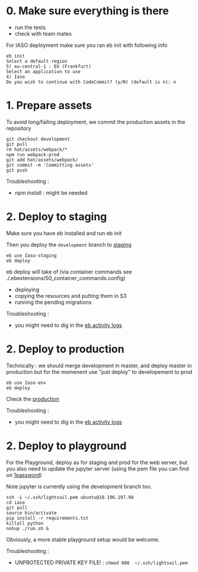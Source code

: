 
# 0. Make sure everything is there

- run the tests
- check with team mates

For IASO deployment make sure you ran eb init with following info


```
eb init
Select a default region
5) eu-central-1 : EU (Frankfurt)
Select an application to use
4) Iaso
Do you wish to continue with CodeCommit? (y/N) (default is n): n
```
# 1. Prepare assets

To avoid long/failing deployment, we commit the production assets in the repository

```
git checkout development
git pull
rm hat/assets/webpack/*
npm run webpack-prod
git add hat/assets/webpack/
git commit -m 'Committing assets'
git push
```

Troubleshooting :

 - npm install : might be needed

# 2. Deploy to staging

Make sure you have eb installed and run eb init

Then you deploy the `development` branch to [staging](https://iaso-staging.bluesquare.org)

```
eb use Iaso-staging
eb deploy
```

eb deploy will take of (via container commands see ./.ebextensions/50_container_commands.config)

 - deploying
 - copying the resources and putting them in S3
 - running the pending migrations

Troubleshooting :

 - you might need to dig in the [eb activity logs](https://eu-central-1.console.aws.amazon.com/elasticbeanstalk/home?region=eu-central-1#/environment/logs?applicationName=Iaso&environmentId=e-rmmcdsjkkr)


# 2. Deploy to production

Technically : we should merge development in master, and deploy master in production
but for the momenent use "just deploy" to developement to prod

```
eb use Iaso-env
eb deploy
```

Check the [production](https://iaso.bluesquare.org)


Troubleshooting :

 - you might need to dig in the [eb activity logs](https://eu-central-1.console.aws.amazon.com/elasticbeanstalk/home?region=eu-central-1#/environment/dashboard?applicationName=Iaso&environmentId=e-esgyumhrjp)

# 2. Deploy to playground

For the Playground, deploy as for staging and prod for the web server, but you also need to update the
jupyter server (using the pem file you can find on [1password](https://bluesquare.1password.com/vaults/all/allitems/6r37xbjuhzdpdeyb4ip6m53gu4))

Note jupyter is currently using the development branch too.

```
ssh -i ~/.ssh/lightsail.pem ubuntu@18.196.197.98
cd iaso
git pull
source bin/activate
pip install -r requirements.txt
killall python
nohup ./run.sh &
```

Obviously, a more stable playground setup would be welcome.

Troubleshooting :

  - UNPROTECTED PRIVATE KEY FILE! : `chmod 600  ~/.ssh/lightsail.pem`